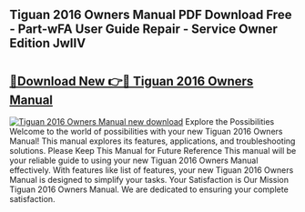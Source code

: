 ## Tiguan 2016 Owners Manual PDF Download Free - Part-wFA User Guide Repair - Service Owner Edition JwIIV

# <h2><a href="http://bc47521.oget.top/?id=Tiguan+2016+Owners+Manual">🔗Download New 👉🔴 Tiguan 2016 Owners Manual</a></h2>

[![Tiguan 2016 Owners Manual new download](https://i.imgur.com/5g1atiW.png)](http://bc47521.oget.top/?id=Tiguan+2016+Owners+Manual)
Explore the Possibilities Welcome to the world of possibilities with your new Tiguan 2016 Owners Manual! This manual explores its features, applications, and troubleshooting solutions. Please Keep This Manual for Future Reference This manual will be your reliable guide to using your new Tiguan 2016 Owners Manual effectively. With features like list of features, your new Tiguan 2016 Owners Manual is designed to simplify your tasks. Your Satisfaction is Our Mission Tiguan 2016 Owners Manual. We are dedicated to ensuring your complete satisfaction.
